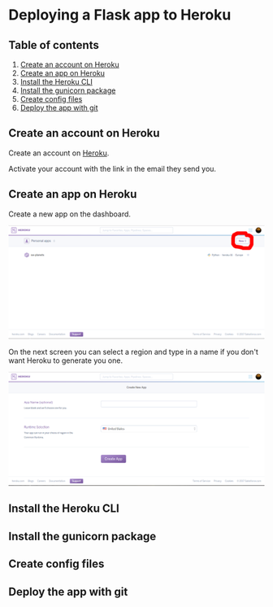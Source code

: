 # Deploying a Flask app to Heroku

## Table of contents

1. [Create an account on Heroku](#create-an-account-on-heroku)
1. [Create an app on Heroku](#create-an-app-on-heroku)
1. [Install the Heroku CLI](#install-the-heroku-cli)
1. [Install the gunicorn package](#install-the-gunicorn-package)
1. [Create config files](#create-config-files)
1. [Deploy the app with git](#deploy-the-app-with-git)

## Create an account on Heroku

Create an account on [Heroku](https://www.heroku.com/).

Activate your account with the link in the email they send you.

## Create an app on Heroku

Create a new app on the dashboard.

![Create app button](images/create-app.png)

On the next screen you can select a region and type in a name if you don't want Heroku to generate you one.

![Create app screen](images/create-app-name.png)

## Install the Heroku CLI

## Install the gunicorn package

## Create config files

## Deploy the app with git